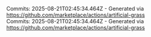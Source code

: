 Commits: 2025-08-21T02:45:34.464Z - Generated via https://github.com/marketplace/actions/artificial-grass
<br>
Commits: 2025-08-21T02:45:34.464Z - Generated via https://github.com/marketplace/actions/artificial-grass
<br>
